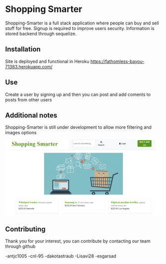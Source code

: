 # Shopping Smarter

Shopping-Smarter is a full stack application where people can buy and sell stuff for free. Signup is required to improve users security. Information is stored backend through sequelize.

## Installation

Site is deployed and functional in Heroku  https://fathomless-bayou-71383.herokuapp.com/

## Use

Create a user by signing up and then you can post and add coments to posts from other users


## Additional notes
Shopping-Smarter is still under development to allow more filtering and images options


![Shopping-Smarter](https://github.com/esgarsad/shopping-smarter/blob/develop/public/images/shopping-smarter.jpg)

## Contributing

Thank you for your interest, you can contribute by contacting our team through github

-antjc1005
-cnl-95
-dakotastraub
-Lisavi28
-esgarsad

